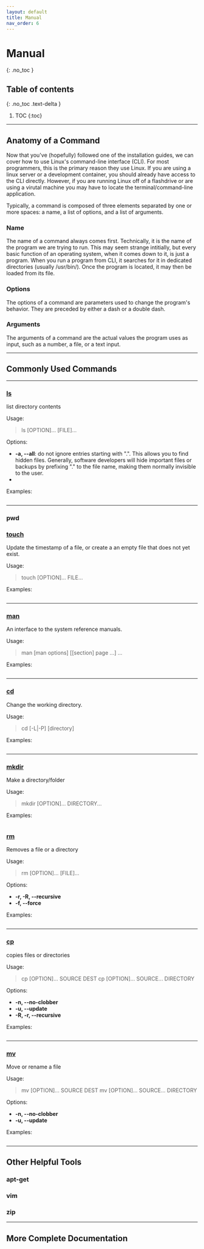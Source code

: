 ```yaml
---
layout: default
title: Manual
nav_order: 6
---
```


# Manual
{: .no_toc }

## Table of contents
{: .no_toc .text-delta }

1. TOC
{:toc}

---

## Anatomy of a Command

Now that you've (hopefully) followed one of the installation guides, we can cover how to use Linux's command-line interface (CLI). For most programmers, this is the primary reason they use Linux. If you are using a linux server or a development container, you should already have access to the CLI directly. However, if you are running Linux off of a flashdrive or are using a virutal machine you may have to locate the terminal/command-line application.

Typically, a command is composed of three elements separated by one or more spaces: a name, a list of options, and a list of arguments. 

### Name
The name of a command always comes first. Technically, it is the name of the program we are trying to run. This may seem strange intitially, but every basic function of an operating system, when it comes down to it, is just a program. When you run a program from CLI, it searches for it in dedicated directories (usually /usr/bin/). Once the program is located, it may then be loaded from its file. 

### Options
The options of a command are parameters used to change the program's behavior. They are preceded by either a dash or a double dash.

### Arguments
The arguments of a command are the actual values the program uses as input, such as a number, a file, or a text input. 

---

## Commonly Used Commands

---

### [ls]

list directory contents

Usage:

> ls [OPTION]... [FILE]...

Options:
* **-a, --all**: do not ignore entries starting with ".". This allows you to find hidden files. Generally, software developers will hide important files or backups by prefixing "." to the file name, making them normally invisible to the user.
*

Examples:

```

```
---

### pwd

### [touch]

Update the timestamp of a file, or create a an empty file that does not yet exist.

Usage:

> touch [OPTION]... FILE...


Examples:

```

```
---

### [man]

An interface to the system reference manuals.

Usage:

> man [man options] [[section] page ...] ...

Examples:

```

```

---

### [cd]

Change the working directory.

Usage:

> cd [-L|-P] [directory]

Examples:

```

```

---

### [mkdir]

Make a directory/folder

Usage:

> mkdir [OPTION]... DIRECTORY...

Examples:

```

```

### [rm]

Removes a file or a directory

Usage:

> rm [OPTION]... [FILE]...

Options:
* **-r, -R, --recursive** 
* **-f, --force**

Examples:

```

```
---

### [cp]

copies files or directories

Usage:

> cp [OPTION]... SOURCE DEST
> cp [OPTION]... SOURCE... DIRECTORY

Options:
* **-n, --no-clobber** 
* **-u, --update**
* **-R, -r, --recursive**

Examples:

```

```
---

### [mv]

Move or rename a file

Usage:

> mv [OPTION]... SOURCE DEST
> mv [OPTION]... SOURCE... DIRECTORY

Options:
* **-n, --no-clobber** 
* **-u, --update**

Examples:

```

```

---

## Other Helpful Tools

### apt-get

### vim

### zip


---

## More Complete Documentation


[ls]: https://man7.org/linux/man-pages/man1/ls.1.html
[touch]: https://man7.org/linux/man-pages/man1/touch.1.html
[man]: https://man7.org/linux/man-pages/man1/man.1.html
[cd]: https://man7.org/linux/man-pages/man1/cd.1p.html
[mkdir]: https://man7.org/linux/man-pages/man1/mkdir.1.html
[rm]: https://man7.org/linux/man-pages/man1/rm.1.html
[cp]: https://man7.org/linux/man-pages/man1/cp.1.html
[mv]: https://man7.org/linux/man-pages/man1/mv.1.html